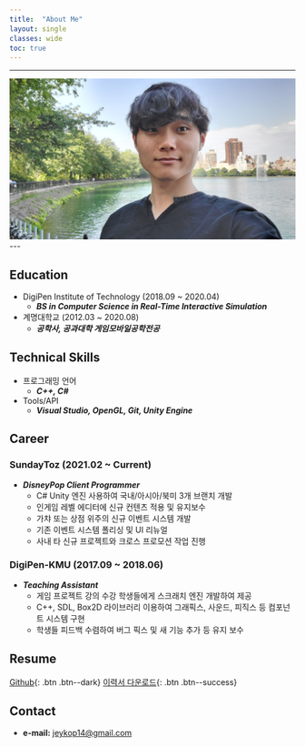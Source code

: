 ```yaml
---
title:  "About Me"
layout: single
classes: wide
toc: true
---
```

  
---
<div style="text-align:center">
    <a href="/assets/images/face.png"><img src="/assets/images/face.jpg"></a>
</div>
---
<!-- <div style="text-align: justify"> 
안녕하세요!  <br>
DigiPen Institute of Technology를 졸업하고 Real-Time Interactive Simulation을 전공했습니다.  <br>
C++를 주로 사용하며, Python, Unity Engine에서 쓰이는 C# 사용 경험도 있습니다.
대학교 팀 프로젝트에서 주로 맡은 역할은 엔진 프로그래머, 게임플레이 프로그래머였고
이따금 그래픽스 프로그래머 포지션을 담당해 OpenGL과 GLSL을 사용한 경험도 있습니다.<br>
다년 간의 팀 프로젝트 경험으로 효율적인 협업과 프로젝트의 주기를 이해하며
게임 개발을 공부하며 CS 전반에 걸친 지식을 갖고 있다고 자부합니다!
</div> -->
  
## Education
* DigiPen Institute of Technology (2018.09 ~ 2020.04)
    - ***BS in Computer Science in Real-Time Interactive Simulation***
* 계명대학교 (2012.03 ~ 2020.08)
    - ***공학사, 공과대학 게임모바일공학전공***

## Technical Skills
* 프로그래밍 언어
    - ***C++, C#***
* Tools/API
    - ***Visual Studio, OpenGL, Git, Unity Engine***

## Career
### SundayToz (2021.02 ~ Current)
* ***DisneyPop Client Programmer***
    * C# Unity 엔진 사용하여 국내/아시아/북미 3개 브랜치 개발
    * 인게임 레벨 에디터에 신규 컨텐츠 적용 및 유지보수
    * 가챠 또는 상점 위주의 신규 이벤트 시스템 개발
    * 기존 이벤트 시스템 폴리싱 및 UI 리뉴얼
    * 사내 타 신규 프로젝트와 크로스 프로모션 작업 진행

### DigiPen-KMU (2017.09 ~ 2018.06)
* ***Teaching Assistant***
    * 게임 프로젝트 강의 수강 학생들에게 스크래치 엔진 개발하여 제공
    * C++, SDL, Box2D 라이브러리 이용하여 그래픽스, 사운드, 피직스 등 컴포넌트 시스템 구현
    * 학생들 피드백 수렴하여 버그 픽스 및 새 기능 추가 등 유지 보수

## Resume
[Github](#https://github.com/jaykop/){: .btn .btn--dark}
[이력서 다운로드](https://jaykop.github.io/download/JuyongJeong_Resume.pdf){: .btn .btn--success}
<!-- [Facebook](#https://www.facebook.com/jaykop.jy/){: .btn .btn--facebook}
[LinkedIn](#https://www.linkedin.com/in/juyong-jeong/){: .btn .btn--linkedin} -->

## Contact
* **e-mail:** jeykop14@gmail.com  
  
